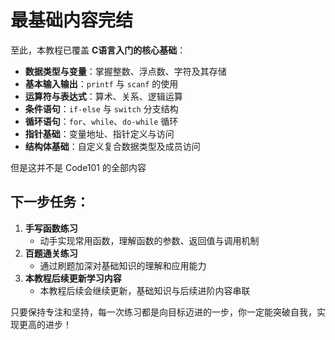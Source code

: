 # 最基础内容完结

至此，本教程已覆盖 **C语言入门的核心基础**：

- **数据类型与变量**：掌握整数、浮点数、字符及其存储
- **基本输入输出**：`printf` 与 `scanf` 的使用
- **运算符与表达式**：算术、关系、逻辑运算
- **条件语句**：`if-else` 与 `switch` 分支结构
- **循环语句**：`for`、`while`、`do-while` 循环
- **指针基础**：变量地址、指针定义与访问
- **结构体基础**：自定义复合数据类型及成员访问

但是这并不是 Code101 的全部内容 

## 下一步任务：

1. **手写函数练习**
   - 动手实现常用函数，理解函数的参数、返回值与调用机制
2. **百题通关练习**
   - 通过刷题加深对基础知识的理解和应用能力
3. **本教程后续更新学习内容**
   - 本教程后续会继续更新，基础知识与后续进阶内容串联

只要保持专注和坚持，每一次练习都是向目标迈进的一步，你一定能突破自我，实现更高的进步！